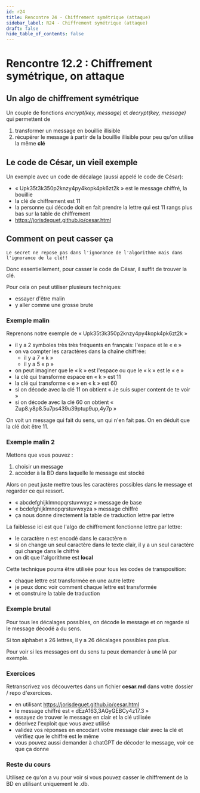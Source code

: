```yaml
---
id: r24
title: Rencontre 24 - Chiffrement symétrique (attaque)
sidebar_label: R24 - Chiffrement symétrique (attaque)
draft: false
hide_table_of_contents: false
---
```


# Rencontre 12.2 : Chiffrement symétrique, on attaque

## Un algo de chiffrement symétrique

Un couple de fonctions *encrypt(key, message)* et *decrypt(key, message)* qui permettent de 
1. transformer un message en bouillie illisible
2. récupérer le message à partir de la bouillie illisible pour peu qu'on utilise la même **clé**

## Le code de César, un vieil exemple

Un exemple avec un code de décalage (aussi appelé le code de César):
- « Upk35t3k350p2knzy4py4kopk4pk6zt2k » est le message chiffré, la bouillie
- la clé de chiffrement est 11
- la personne qui décode doit en fait prendre la lettre qui est 11 rangs plus bas sur la table de chiffrement
- https://jorisdeguet.github.io/cesar.html

## Comment on peut casser ça

```
Le secret ne repose pas dans l'ignorance de l'algorithme mais dans l'ignorance de la clé!!
```

Donc essentiellement, pour casser le code de César, il suffit de trouver la clé. 

Pour cela on peut utiliser plusieurs techniques:
- essayer d'être malin
- y aller comme une grosse brute

### Exemple malin

Reprenons notre exemple de « Upk35t3k350p2knzy4py4kopk4pk6zt2k »
- il y a 2 symboles très très fréquents en français: l'espace et le « e »
- on va compter les caractères dans la chaîne chiffrée:
  - il y a 7 « k »
  - il y a 5 « p »
- on peut imaginer que le « k » est l'espace ou que le « k » est le « e »
- la clé qui transforme espace en « k » est 11
- la clé qui transforme « e » en « k » est 60
- si on décode avec la clé 11 on obtient « Je suis super content de te voir »
- si on décode avec la clé 60 on obtient « Zup8.y8p8.5u7ps439u39ptup9up,4y7p »

On voit un message qui fait du sens, un qui n'en fait pas. On en déduit que la clé doit être 11.

### Exemple malin 2

Mettons que vous pouvez :
1. choisir un message
2. accéder à la BD dans laquelle le message est stocké

Alors on peut juste mettre tous les caractères possibles dans le message et regarder ce qui ressort.
- « abcdefghijklmnopqrstuvwxyz » message de base
- « bcdefghijklmnopqrstuvwxyza » message chiffré
- ça nous donne directement la table de traduction lettre par lettre

La faiblesse ici est que l'algo de chiffrement fonctionne lettre par lettre:
- le caractère n est encodé dans le caractère n
- si on change un seul caractère dans le texte clair, il y a un seul caractère qui change dans le chiffré
- on dit que l'algorithme est **local**

Cette technique pourra être utilisée pour tous les codes de transposition:
- chaque lettre est transformée en une autre lettre
- je peux donc voir comment chaque lettre est transformée
- et construire la table de traduction

### Exemple brutal

Pour tous les décalages possibles, on décode le message et on regarde si le message décodé a du sens.

Si ton alphabet a 26 lettres, il y a 26 décalages possibles pas plus.

Pour voir si les messages ont du sens tu peux demander à une IA par exemple.

### Exercices

Retranscrivez vos découvertes dans un fichier **cesar.md** dans votre dossier / repo d'exercices.

- en utilisant https://jorisdeguet.github.io/cesar.html
- le message chiffré est « dEzA163,3AGyGEBCy4z17.3 »
- essayez de trouver le message en clair et la clé utilisée
- décrivez l'exploit que vous avez utilisé
- validez vos réponses en encodant votre message clair avec la clé et vérifiez que le chiffré est le même
- vous pouvez aussi demander à chatGPT de décoder le message, voir ce que ça donne

### Reste du cours

Utilisez ce qu'on a vu pour voir si vous pouvez casser le chiffrement de la BD en utilisant uniquement le .db.
